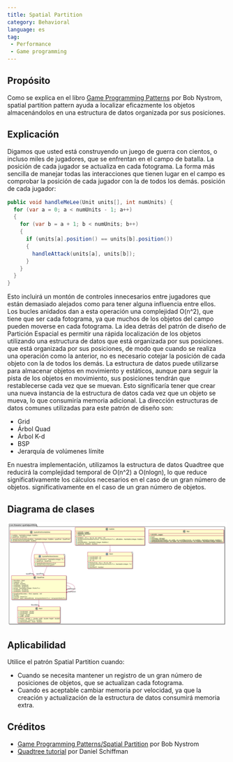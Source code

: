 ```yaml
---
title: Spatial Partition
category: Behavioral
language: es
tag:
 - Performance
 - Game programming
---
```


## Propósito

Como se explica en el libro  [Game Programming Patterns](http://gameprogrammingpatterns.com/spatial-partition.html)
por Bob Nystrom, spatial partition pattern ayuda a localizar eficazmente los objetos almacenándolos en una
estructura de datos organizada por sus posiciones.

## Explicación

Digamos que usted está construyendo un juego de guerra con cientos, o incluso miles de jugadores, que se enfrentan en el campo de batalla.
La posición de cada jugador se actualiza en cada fotograma. La forma más sencilla de manejar
todas las interacciones que tienen lugar en el campo es comprobar la posición de cada jugador con la de todos los demás.
posición de cada jugador:

```java
public void handleMeLee(Unit units[], int numUnits) {
  for (var a = 0; a < numUnits - 1; a++)
  {
    for (var b = a + 1; b < numUnits; b++)
    {
      if (units[a].position() == units[b].position())
      {
        handleAttack(units[a], units[b]);
      }
    }
  }
}
```

Esto incluirá un montón de controles innecesarios entre jugadores que están demasiado alejados como para tener alguna
influencia entre ellos. Los bucles anidados dan a esta operación una complejidad O(n^2), que tiene que ser
cada fotograma, ya que muchos de los objetos del campo pueden moverse en cada fotograma. La idea
detrás del patrón de diseño de Partición Espacial es permitir una rápida localización de los objetos utilizando una estructura de datos que está organizada por sus posiciones.
que está organizada por sus posiciones, de modo que cuando se realiza una operación como la anterior,
no es necesario cotejar la posición de cada objeto con la de todos los demás. La estructura de datos
puede utilizarse para almacenar objetos en movimiento y estáticos, aunque para seguir la pista de los objetos en movimiento,
sus posiciones tendrán que restablecerse cada vez que se muevan. Esto significaría tener que crear una nueva
instancia de la estructura de datos cada vez que un objeto se mueva, lo que consumiría memoria adicional. La dirección
estructuras de datos comunes utilizadas para este patrón de diseño son:

* Grid
* Árbol Quad
* Árbol K-d
* BSP
* Jerarquía de volúmenes límite

En nuestra implementación, utilizamos la estructura de datos Quadtree que reducirá la complejidad temporal de
O(n^2) a O(nlogn), lo que reduce significativamente los cálculos necesarios en el caso de un gran número de objetos.
significativamente en el caso de un gran número de objetos.

## Diagrama de clases

![alt text](./etc/spatial-partition.urm.png "Spatial Partition pattern class diagram")

## Aplicabilidad

Utilice el patrón Spatial Partition cuando:

* Cuando se necesita mantener un registro de un gran número de posiciones de objetos, que se actualizan cada fotograma.
* Cuando es aceptable cambiar memoria por velocidad, ya que la creación y actualización de la estructura de datos consumirá memoria extra.

## Créditos

* [Game Programming Patterns/Spatial Partition](http://gameprogrammingpatterns.com/spatial-partition.html) por Bob Nystrom
* [Quadtree tutorial](https://www.youtube.com/watch?v=OJxEcs0w_kE) por Daniel Schiffman
